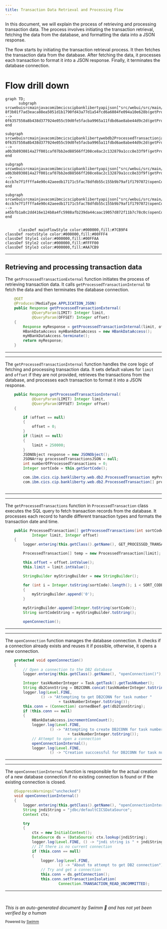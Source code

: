 ```yaml
---
title: Transaction Data Retrieval and Processing Flow
---
```

In this document, we will explain the process of retrieving and processing transaction data. The process involves initiating the transaction retrieval, fetching the data from the database, and formatting the data into a JSON response.

The flow starts by initiating the transaction retrieval process. It then fetches the transaction data from the database. After fetching the data, it processes each transaction to format it into a JSON response. Finally, it terminates the database connection.

# Flow drill down

```mermaid
graph TD;
      subgraph srcwebuisrcmainjavacomibmcicscipbanklibertyapijson["src/webui/src/main/java/com/ibm/cics/cip/bankliberty/api/json"]
8f3b01f7ad3eaca88ea5051d1b1790fd43a77d1a54fcd6a6084fe094a10e628b(getProcessedTransactionExternal):::mainFlowStyle --> 0f6357550a8b438d377924e055c59d0fe5facba9965a11fdbd6ae8abe44d9c2d(getProcessedTransactionInternal):::mainFlowStyle
end

subgraph srcwebuisrcmainjavacomibmcicscipbanklibertywebdb2ProcessedTransactionjava["src/webui/src/main/java/com/ibm/cics/cip/bankliberty/web/db2/ProcessedTransaction.java"]
0f6357550a8b438d377924e055c59d0fe5facba9965a11fdbd6ae8abe44d9c2d(getProcessedTransactionInternal):::mainFlowStyle --> a0b3b8930814a27f001caf07bb2ed88566ff208ce8ac2c132879a1ccc8e33f9f(getProcessedTransactions):::mainFlowStyle
end

subgraph srcwebuisrcmainjavacomibmcicscipbanklibertyapijson["src/webui/src/main/java/com/ibm/cics/cip/bankliberty/api/json"]
a0b3b8930814a27f001caf07bb2ed88566ff208ce8ac2c132879a1ccc8e33f9f(getProcessedTransactions):::mainFlowStyle --> 4ccb7e7f1ffffa4e90c42aeedb17171c5fac78dfdb55c155b9b79af1f1797072(openConnection):::mainFlowStyle
end

subgraph srcwebuisrcmainjavacomibmcicscipbanklibertyapijson["src/webui/src/main/java/com/ibm/cics/cip/bankliberty/api/json"]
4ccb7e7f1ffffa4e90c42aeedb17171c5fac78dfdb55c155b9b79af1f1797072(openConnection):::mainFlowStyle --> a45bfb1a8c2dd416e124b8a4fc5988afb239da44caac19057d872f11b7c78c0c(openConnectionInternal):::mainFlowStyle
end


      classDef mainFlowStyle color:#000000,fill:#7CB9F4
classDef rootsStyle color:#000000,fill:#00FFF4
classDef Style1 color:#000000,fill:#00FFAA
classDef Style2 color:#000000,fill:#FFFF00
classDef Style3 color:#000000,fill:#AA7CB9
```

<SwmSnippet path="/src/webui/src/main/java/com/ibm/cics/cip/bankliberty/api/json/ProcessedTransactionResource.java" line="94">

---

## Retrieving and processing transaction data

The <SwmToken path="src/webui/src/main/java/com/ibm/cics/cip/bankliberty/api/json/ProcessedTransactionResource.java" pos="96:5:5" line-data="	public Response getProcessedTransactionExternal(">`getProcessedTransactionExternal`</SwmToken> function initiates the process of retrieving transaction data. It calls <SwmToken path="src/webui/src/main/java/com/ibm/cics/cip/bankliberty/api/json/ProcessedTransactionResource.java" pos="100:7:7" line-data="		Response myResponse = getProcessedTransactionInternal(limit, offset);">`getProcessedTransactionInternal`</SwmToken> to fetch the data and then terminates the database connection.

```java
	@GET
	@Produces(MediaType.APPLICATION_JSON)
	public Response getProcessedTransactionExternal(
			@QueryParam(LIMIT) Integer limit,
			@QueryParam(OFFSET) Integer offset)
	{
		Response myResponse = getProcessedTransactionInternal(limit, offset);
		HBankDataAccess myHBankDataAccess = new HBankDataAccess();
		myHBankDataAccess.terminate();
		return myResponse;
	}
```

---

</SwmSnippet>

<SwmSnippet path="/src/webui/src/main/java/com/ibm/cics/cip/bankliberty/api/json/ProcessedTransactionResource.java" line="107">

---

The <SwmToken path="src/webui/src/main/java/com/ibm/cics/cip/bankliberty/api/json/ProcessedTransactionResource.java" pos="107:5:5" line-data="	public Response getProcessedTransactionInternal(">`getProcessedTransactionInternal`</SwmToken> function handles the core logic of fetching and processing transaction data. It sets default values for <SwmToken path="src/webui/src/main/java/com/ibm/cics/cip/bankliberty/api/json/ProcessedTransactionResource.java" pos="108:9:9" line-data="			@QueryParam(LIMIT) Integer limit,">`limit`</SwmToken> and <SwmToken path="src/webui/src/main/java/com/ibm/cics/cip/bankliberty/api/json/ProcessedTransactionResource.java" pos="109:9:9" line-data="			@QueryParam(OFFSET) Integer offset)">`offset`</SwmToken> if they are not provided, retrieves the transactions from the database, and processes each transaction to format it into a JSON response.

```java
	public Response getProcessedTransactionInternal(
			@QueryParam(LIMIT) Integer limit,
			@QueryParam(OFFSET) Integer offset)
	{

		if (offset == null)
		{
			offset = 0;
		}
		if (limit == null)
		{
			limit = 250000;
		}
		JSONObject response = new JSONObject();
		JSONArray processedTransactionsJSON = null;
		int numberOfProcessedTransactions = 0;
		Integer sortCode = this.getSortCode();

		com.ibm.cics.cip.bankliberty.web.db2.ProcessedTransaction myProcessedTransaction = new com.ibm.cics.cip.bankliberty.web.db2.ProcessedTransaction();
		com.ibm.cics.cip.bankliberty.web.db2.ProcessedTransaction[] processedTransactions = null;
		
```

---

</SwmSnippet>

<SwmSnippet path="/src/webui/src/main/java/com/ibm/cics/cip/bankliberty/web/db2/ProcessedTransaction.java" line="224">

---

The <SwmToken path="src/webui/src/main/java/com/ibm/cics/cip/bankliberty/web/db2/ProcessedTransaction.java" pos="224:7:7" line-data="	public ProcessedTransaction[] getProcessedTransactions(int sortCode,">`getProcessedTransactions`</SwmToken> function in <SwmToken path="src/webui/src/main/java/com/ibm/cics/cip/bankliberty/web/db2/ProcessedTransaction.java" pos="224:3:3" line-data="	public ProcessedTransaction[] getProcessedTransactions(int sortCode,">`ProcessedTransaction`</SwmToken> class executes the SQL query to fetch transaction records from the database. It processes each record to handle different transaction types and formats the transaction date and time.

```java
	public ProcessedTransaction[] getProcessedTransactions(int sortCode,
			Integer limit, Integer offset)
	{
		logger.entering(this.getClass().getName(), GET_PROCESSED_TRANSACTIONS);

		ProcessedTransaction[] temp = new ProcessedTransaction[limit];

		this.offset = offset.intValue();
		this.limit = limit.intValue();

		StringBuilder myStringBuilder = new StringBuilder();

		for (int i = Integer.toString(sortCode).length(); i < SORT_CODE_LENGTH; i++)
		{
			myStringBuilder.append('0');
		}

		myStringBuilder.append(Integer.toString(sortCode));
		String sortCodeString = myStringBuilder.toString();

		openConnection();
```

---

</SwmSnippet>

<SwmSnippet path="/src/webui/src/main/java/com/ibm/cics/cip/bankliberty/api/json/HBankDataAccess.java" line="69">

---

The <SwmToken path="src/webui/src/main/java/com/ibm/cics/cip/bankliberty/api/json/HBankDataAccess.java" pos="69:5:5" line-data="	protected void openConnection()">`openConnection`</SwmToken> function manages the database connection. It checks if a connection already exists and reuses it if possible, otherwise, it opens a new connection.

```java
	protected void openConnection()
	{
		// Open a connection to the DB2 database
		logger.entering(this.getClass().getName(), "openConnection()");

		Integer taskNumberInteger = Task.getTask().getTaskNumber();
		String db2ConnString = DB2CONN.concat(taskNumberInteger.toString());
		logger.log(Level.FINE,
				() -> "Attempting to get DB2CONN for task number "
						+ taskNumberInteger.toString());
		this.conn = (Connection) cornedBeef.get(db2ConnString);
		if (this.conn == null)
		{
			HBankDataAccess.incrementConnCount();
			logger.log(Level.FINE,
					() -> "Attempting to create DB2CONN for task number "
							+ taskNumberInteger.toString());
			// Attempt to open a connection
			openConnectionInternal();
			logger.log(Level.FINE,
					() -> "Creation succcessful for DB2CONN for task number "
```

---

</SwmSnippet>

<SwmSnippet path="/src/webui/src/main/java/com/ibm/cics/cip/bankliberty/api/json/HBankDataAccess.java" line="162">

---

The <SwmToken path="src/webui/src/main/java/com/ibm/cics/cip/bankliberty/api/json/HBankDataAccess.java" pos="163:3:3" line-data="	void openConnectionInternal()">`openConnectionInternal`</SwmToken> function is responsible for the actual creation of a new database connection if no existing connection is found or if the existing connection is closed.

```java
	@SuppressWarnings("unchecked")
	void openConnectionInternal()
	{
		logger.entering(this.getClass().getName(), "openConnectionInternal");
		String jndiString = "jdbc/defaultCICSDataSource";
		Context ctx;

		try
		{
			ctx = new InitialContext();
			DataSource ds = (DataSource) ctx.lookup(jndiString);
			logger.log(Level.FINE, () -> "jndi string is " + jndiString);
			// If there is no current connection
			if (this.conn == null)
			{
				logger.log(Level.FINE,
						() -> "About to attempt to get DB2 connection");
				// Try and get a connection
				this.conn = ds.getConnection();
				this.conn.setTransactionIsolation(
						Connection.TRANSACTION_READ_UNCOMMITTED);
```

---

</SwmSnippet>

&nbsp;

*This is an auto-generated document by Swimm 🌊 and has not yet been verified by a human*

<SwmMeta version="3.0.0" repo-id="Z2l0aHViJTNBJTNBY2ljcy1iYW5raW5nLXNhbXBsZS1hcHBsaWNhdGlvbi1jYnNhLUlCTS1EZW1vLUdQVCUzQSUzQVN3aW1tLURlbW8=" repo-name="cics-banking-sample-application-cbsa-IBM-Demo-GPT"><sup>Powered by [Swimm](/)</sup></SwmMeta>
